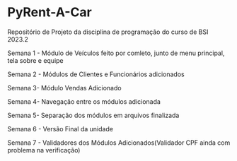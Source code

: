 # PyRent-A-Car
Repositório de Projeto da disciplina de programação do curso de BSI 2023.2

Semana 1 - Módulo de Veículos feito por comleto, junto de menu principal, tela sobre e equipe

Semana 2 - Módulos de Clientes e Funcionários adicionados

Semana 3- Módulo Vendas Adicionado

Semana 4- Navegação entre os módulos adicionada

Semana 5- Separação dos módulos em arquivos finalizada

Semana 6 - Versão Final da unidade 

Semana 7 - Validadores dos Módulos Adicionados(Validador CPF ainda com problema na verificação)